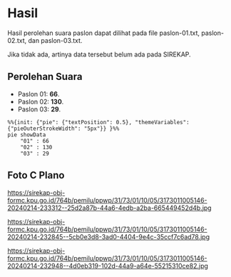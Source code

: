 # Hasil

Hasil perolehan suara paslon dapat dilihat pada file paslon-01.txt, paslon-02.txt, dan paslon-03.txt.

Jika tidak ada, artinya data tersebut belum ada pada SIREKAP.

## Perolehan Suara

 * Paslon 01: **66**.
 * Paslon 02: **130**.
 * Paslon 03: **29**.

```mermaid
%%{init: {"pie": {"textPosition": 0.5}, "themeVariables": {"pieOuterStrokeWidth": "5px"}} }%%
pie showData
    "01" : 66
    "02" : 130
    "03" : 29
```
## Foto C Plano

https://sirekap-obj-formc.kpu.go.id/764b/pemilu/ppwp/31/73/01/10/05/3173011005146-20240214-233312--25d2a87b-44a6-4edb-a2ba-665449452d4b.jpg

https://sirekap-obj-formc.kpu.go.id/764b/pemilu/ppwp/31/73/01/10/05/3173011005146-20240214-232845--5cb0e3d8-3ad0-4404-9e4c-35ccf7c6ad78.jpg

https://sirekap-obj-formc.kpu.go.id/764b/pemilu/ppwp/31/73/01/10/05/3173011005146-20240214-232948--4d0eb319-102d-44a9-a64e-55215310ce82.jpg
